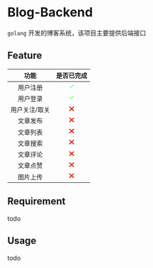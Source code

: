 # Blog-Backend

`golang` 开发的博客系统，该项目主要提供后端接口

## Feature

|功能|是否已完成|
|:---:|:---:|
|用户注册|![](public/assets/img/success.png)|
|用户登录|![](public/assets/img/success.png)|
|用户关注/取关|![](public/assets/img/false.png)|
|文章发布|![](public/assets/img/false.png)|
|文章列表|![](public/assets/img/false.png)|
|文章搜索|![](public/assets/img/false.png)|
|文章评论|![](public/assets/img/false.png)|
|文章点赞|![](public/assets/img/false.png)|
|图片上传|![](public/assets/img/false.png)|

## Requirement

todo

## Usage

todo
